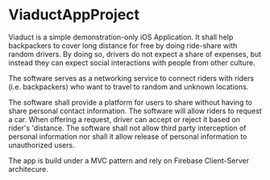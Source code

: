 # ViaductAppProject

Viaduct is a simple demonstration-only iOS Application. It shall help backpackers to cover long distance for free by doing ride-share with random drivers. By doing so, drivers do not expect a share of expenses, but instead they can expect social interactions with people from other culture. 

The software serves as a networking service to connect riders with riders (i.e. backpackers) who want to travel to random and unknown locations. 

The software shall provide a platform for users to share without having to share personal contact information. The software will allow riders to request a car. When offering a request, driver can accept or reject it based on rider's 'distance. The software shall not allow third party interception of personal information nor shall it allow release of personal information to unauthorized users. 

The app is build under a MVC pattern and rely on Firebase Client-Server architecure.
